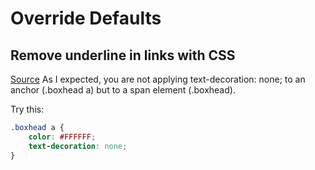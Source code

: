 # Override Defaults

## Remove underline in links with CSS

[Source](https://stackoverflow.com/questions/2789703/remove-stubborn-underline-from-link) As I expected, you are not applying text-decoration: none; to an anchor \(.boxhead a\) but to a span element \(.boxhead\).

Try this:

```css
.boxhead a {
    color: #FFFFFF;
    text-decoration: none;
}
```

